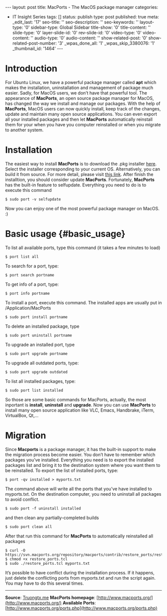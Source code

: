 --- layout: post title: MacPorts - The MacOS package manager categories:
- IT Insight Series tags: [] status: publish type: post published: true
meta: \_edit\_last: '17' seo-title: '' seo-description: '' seo-keywords:
'' layout-type: '0' sidebar-type: Global Sidebar title-show: '0'
title-content: '' slide-type: '0' layer-slide-id: '0' rev-slide-id: '0'
video-type: '0' video-content: '' audio-type: '0' audio-content: ''
show-related-post: '0' show-related-post-number: '3' \_wpas\_done\_all:
'1' \_wpas\_skip\_3380076: '1' \_thumbnail\_id: '1464' ---

# Introduction

For Ubuntu Linux, we have a powerful package manager called **apt**
which makes the installation, uninstallation and management of package
much easier. Sadly, for MacOS users, we don’t have that powerful tool.
The appearance of **MacPorts**, an open source package manager for
MacOS, has changed the way we install and manage our packages. With the
help of **MacPorts**, MacOS users can now quickly install, keep track of
the changes, update and maintain many open source applications. You can
even export all your installed packages and then let **MacPorts**
automatically reinstall them for your when you have you computer
reinstalled or when you migrate to another system.

# Installation

The easiest way to install **MacPorts** is to download the .pkg
installer [here](http://www.macports.org/install.php). Select the
installer corresponding to your current OS. Alternatively, you can build
it from source. For more detail, please visit [this
link](http://www.macports.org/install.php). After finish the
installtion, you should consider update **MacPorts**. Fortunately,
**MacPorts** has the built-in feature to selfupdate. Everything you need
to do is to execute this command

    $ sudo port -v selfupdate

Now you can enjoy one of the most powerful package manager on MacOS. :)

# Basic usage {#basic_usage}

To list all available ports, type this command (it takes a few minutes
to load)

    $ port list all

To search for a port, type:

    $ port search portname

To get info of a port, type:

    $ port info portname

To install a port, execute this command. The installed apps are usually
put in /Application/MacPorts

    $ sudo port install portname

To delete an installed package, type

    $ sudo port uninstall portname

To upgrade an installed port, type

    $ sudo port upgrade portname

To upgrade all outdated ports, type:

    $ sudo port upgrade outdated

To list all installed packages, type:

    $ sudo port list installed

So those are some basic commands for MacPorts, actually, the most
inportant is **install**, **uninstall** and **upgrade**. Now you can use
**MacPorts** to install many open source application like VLC, Emacs,
Handbrake, iTerm, VirtualBox, Qt,…

# Migration

Since **Macports** is a package manager, it has the built-in support to
make the migration process become easier. You don’t have to remember
which packages you’ve installed. Everything you need is to export the
installed packages list and bring it to the destination system where you
want them to be reinstalled. To export the list of installed ports,
type:

    $ port -qv installed > myports.txt

The command above will write all the ports that you’ve have installed to
myports.txt. On the destination computer, you need to uninstall all
packages to avoid conflict.

    $ sudo port -f uninstall installed

and then clean any partially-completed builds

    $ sudo port clean all

After that run this command for **MacPorts** to automatically
reinstalled all packages

    $ curl -O https://svn.macports.org/repository/macports/contrib/restore_ports/restore_ports.tcl
    $ chmod +x restore_ports.tcl
    $ sudo ./restore_ports.tcl myports.txt

It’s possible to have conflict during the installation process. If it
happens, just delete the conflicting ports from myports.txt and run the
script again. You may have to do this several times.

* * * * *

**Source**:
[Truongtx.me](http://truongtx.me/2013/01/01/macports-the-macos-package-manager/)
**MacPorts homepage**:
[http://www.macports.org/](http://www.macports.org/) **Available
Ports**:
[http://www.macports.org/ports.php](http://www.macports.org/ports.php)
